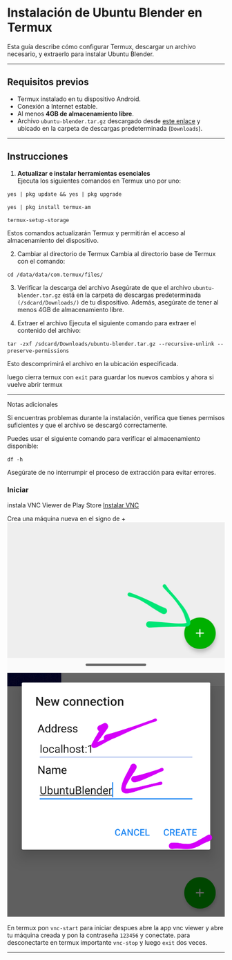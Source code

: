 # Instalación de Ubuntu Blender en Termux

Esta guía describe cómo configurar Termux, descargar un archivo necesario, y extraerlo para instalar Ubuntu Blender.

---

## Requisitos previos

- Termux instalado en tu dispositivo Android.
- Conexión a Internet estable.
- Al menos **4GB de almacenamiento libre**.
- Archivo `ubuntu-blender.tar.gz` descargado desde [este enlace](https://www.mediafire.com/file/vx18m795x44sp8m/ubuntu-blender.tar.gz/file) y ubicado en la carpeta de descargas predeterminada (`Downloads`).

---

## Instrucciones

1. **Actualizar e instalar herramientas esenciales**  
   Ejecuta los siguientes comandos en Termux uno por uno:  

```
yes | pkg update && yes | pkg upgrade
```
```
yes | pkg install termux-am
```
```
termux-setup-storage
```

Estos comandos actualizarán Termux y permitirán el acceso al almacenamiento del dispositivo.

2. Cambiar al directorio de Termux
Cambia al directorio base de Termux con el comando:
```
cd /data/data/com.termux/files/
```

3. Verificar la descarga del archivo
Asegúrate de que el archivo `ubuntu-blender.tar.gz` está en la carpeta de descargas predeterminada `(/sdcard/Downloads/)` de tu dispositivo.
Además, asegúrate de tener al menos 4GB de almacenamiento libre.


4. Extraer el archivo
Ejecuta el siguiente comando para extraer el contenido del archivo:
```
tar -zxf /sdcard/Downloads/ubuntu-blender.tar.gz --recursive-unlink --preserve-permissions
```
Esto descomprimirá el archivo en la ubicación especificada.

luego cierra ternux con `exit` para guardar los nuevos cambios y ahora si vuelve abrir termux


---

Notas adicionales

Si encuentras problemas durante la instalación, verifica que tienes permisos suficientes y que el archivo se descargó correctamente.

Puedes usar el siguiente comando para verificar el almacenamiento disponible:
```
df -h
```

Asegúrate de no interrumpir el proceso de extracción para evitar errores.


### Iniciar 

instala VNC Viewer de Play Store
[Instalar VNC](https://play.google.com/store/apps/details?id=com.realvnc.viewer.android)

Crea una máquina nueva en el signo de +
![imagen1](imagen.png)
![imagen2](imagen2.png)


En termux pon `vnc-start` para iniciar despues abre la app vnc viewer y abre tu máquina creada y pon la contraseña `123456` y conectate.
para desconectarte en termux importante `vnc-stop` y luego `exit` dos veces.

---
